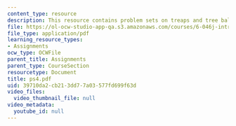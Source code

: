 ```yaml
---
content_type: resource
description: This resource contains problem sets on treaps and tree balance.
file: https://ol-ocw-studio-app-qa.s3.amazonaws.com/courses/6-046j-introduction-to-algorithms-sma-5503-fall-2005/39710da2cb213dd77a03577fd699f63d_ps4.pdf
file_type: application/pdf
learning_resource_types:
- Assignments
ocw_type: OCWFile
parent_title: Assignments
parent_type: CourseSection
resourcetype: Document
title: ps4.pdf
uid: 39710da2-cb21-3dd7-7a03-577fd699f63d
video_files:
  video_thumbnail_file: null
video_metadata:
  youtube_id: null
---
```

